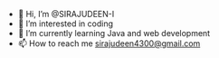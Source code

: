 - 👋 Hi, I’m @SIRAJUDEEN-I
- 👀 I’m interested in coding
- 🌱 I’m currently learning Java and web development
- 📫 How to reach me sirajudeen4300@gmail.com

<!---
SIRAJUDEEN-I/SIRAJUDEEN-I is a ✨ special ✨ repository because its `README.md` (this file) appears on your GitHub profile.
You can click the Preview link to take a look at your changes.
--->
